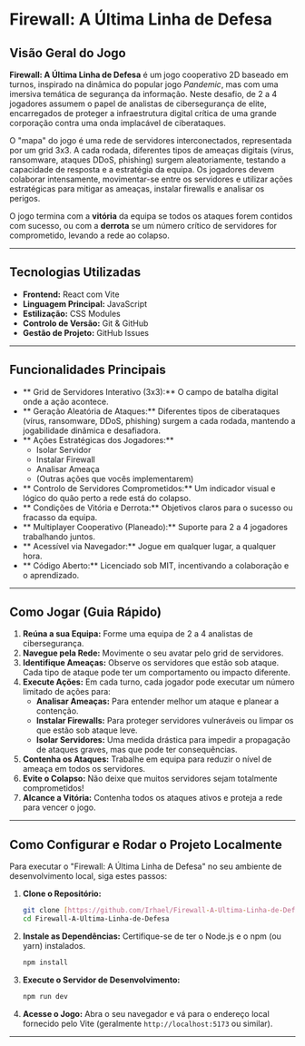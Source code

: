 #  Firewall: A Última Linha de Defesa 

##  Visão Geral do Jogo

**Firewall: A Última Linha de Defesa** é um jogo cooperativo 2D baseado em turnos, inspirado na dinâmica do popular jogo *Pandemic*, mas com uma imersiva temática de segurança da informação. Neste desafio, de 2 a 4 jogadores assumem o papel de analistas de cibersegurança de elite, encarregados de proteger a infraestrutura digital crítica de uma grande corporação contra uma onda implacável de ciberataques.

O "mapa" do jogo é uma rede de servidores interconectados, representada por um grid 3x3. A cada rodada, diferentes tipos de ameaças digitais (vírus, ransomware, ataques DDoS, phishing) surgem aleatoriamente, testando a capacidade de resposta e a estratégia da equipa. Os jogadores devem colaborar intensamente, movimentar-se entre os servidores e utilizar ações estratégicas para mitigar as ameaças, instalar firewalls e analisar os perigos.

O jogo termina com a **vitória** da equipa se todos os ataques forem contidos com sucesso, ou com a **derrota** se um número crítico de servidores for comprometido, levando a rede ao colapso.

---

##  Tecnologias Utilizadas

* **Frontend:** React com Vite
* **Linguagem Principal:** JavaScript 
* **Estilização:** CSS Modules 
* **Controlo de Versão:** Git & GitHub
* **Gestão de Projeto:** GitHub Issues


---

##  Funcionalidades Principais

* ** Grid de Servidores Interativo (3x3):** O campo de batalha digital onde a ação acontece. 
* ** Geração Aleatória de Ataques:** Diferentes tipos de ciberataques (vírus, ransomware, DDoS, phishing) surgem a cada rodada, mantendo a jogabilidade dinâmica e desafiadora. 
* ** Ações Estratégicas dos Jogadores:**
    * Isolar Servidor
    * Instalar Firewall
    * Analisar Ameaça
    * (Outras ações que vocês implementarem) 
* ** Controlo de Servidores Comprometidos:** Um indicador visual e lógico do quão perto a rede está do colapso. 
* ** Condições de Vitória e Derrota:** Objetivos claros para o sucesso ou fracasso da equipa. 
* ** Multiplayer Cooperativo (Planeado):** Suporte para 2 a 4 jogadores trabalhando juntos. 
* ** Acessível via Navegador:** Jogue em qualquer lugar, a qualquer hora. 
* ** Código Aberto:** Licenciado sob MIT, incentivando a colaboração e o aprendizado. 

---

##  Como Jogar (Guia Rápido)

1.  **Reúna a sua Equipa:** Forme uma equipa de 2 a 4 analistas de cibersegurança.
2.  **Navegue pela Rede:** Movimente o seu avatar pelo grid de servidores.
3.  **Identifique Ameaças:** Observe os servidores que estão sob ataque. Cada tipo de ataque pode ter um comportamento ou impacto diferente.
4.  **Execute Ações:** Em cada turno, cada jogador pode executar um número limitado de ações para:
    * **Analisar Ameaças:** Para entender melhor um ataque e planear a contenção.
    * **Instalar Firewalls:** Para proteger servidores vulneráveis ou limpar os que estão sob ataque leve.
    * **Isolar Servidores:** Uma medida drástica para impedir a propagação de ataques graves, mas que pode ter consequências.
5.  **Contenha os Ataques:** Trabalhe em equipa para reduzir o nível de ameaça em todos os servidores.
6.  **Evite o Colapso:** Não deixe que muitos servidores sejam totalmente comprometidos!
7.  **Alcance a Vitória:** Contenha todos os ataques ativos e proteja a rede para vencer o jogo.

---

##  Como Configurar e Rodar o Projeto Localmente

Para executar o "Firewall: A Última Linha de Defesa" no seu ambiente de desenvolvimento local, siga estes passos:

1.  **Clone o Repositório:**
    ```bash
    git clone [https://github.com/Irhael/Firewall-A-Ultima-Linha-de-Defesa.git]
    cd Firewall-A-Ultima-Linha-de-Defesa
    ```

2.  **Instale as Dependências:**
    Certifique-se de ter o Node.js e o npm (ou yarn) instalados.
    ```bash
    npm install
    ```

3.  **Execute o Servidor de Desenvolvimento:**
    ```bash
    npm run dev
    ```
    

4.  **Acesse o Jogo:**
    Abra o seu navegador e vá para o endereço local fornecido pelo Vite (geralmente `http://localhost:5173` ou similar).

---
